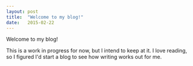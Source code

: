 ```yaml
---
layout: post
title:  "Welcome to my blog!"
date:   2015-02-22
---
```


<p class="intro"><span class="dropcap">W</span>elcome to my blog!</p>

<p>This is a work in progress for now, but I intend to keep at it. I love reading, so I figured I'd start a blog to see how writing works out for me.

</p>
